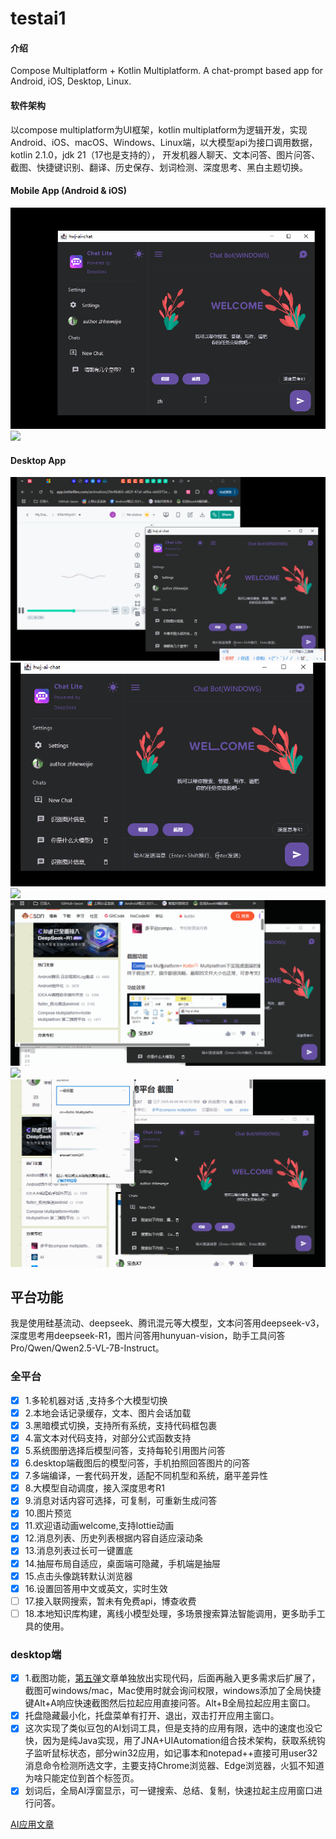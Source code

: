 # testai1

#### 介绍

Compose Multiplatform + Kotlin Multiplatform.
A chat-prompt based app for Android, iOS, Desktop, Linux.

#### 软件架构

以compose multiplatform为UI框架，kotlin
multiplatform为逻辑开发，实现Android、iOS、macOS、Windows、Linux端，以大模型api为接口调用数据，
kotlin 2.1.0，jdk 21（17也是支持的），
开发机器人聊天、文本问答、图片问答、截图、快捷键识别、翻译、历史保存、划词检测、深度思考、黑白主题切换。

#### Mobile App (Android & iOS)

  <img src="media/w1.gif" /> <img src="media/w9.gif" />

#### Desktop App

<img src="media/w3.gif"  /> 
<img src="media/w4.gif" />
<img src="media/w5.gif" />
<img src="media/w6.gif" />
<img src="media/w7.gif" />
<img src="media/w8.gif" />

## 平台功能
我是使用硅基流动、deepseek、腾讯混元等大模型，文本问答用deepseek-v3，深度思考用deepseek-R1，图片问答用hunyuan-vision，助手工具问答Pro/Qwen/Qwen2.5-VL-7B-Instruct。
### 全平台
- [x] 1.多轮机器对话 ,支持多个大模型切换
- [x] 2.本地会话记录缓存，文本、图片会话加载
- [x] 3.黑暗模式切换，支持所有系统，支持代码框包裹
- [x] 4.富文本对代码支持，对部分公式函数支持
- [x] 5.系统图册选择后模型问答，支持每轮引用图片问答
- [x] 6.desktop端截图后的模型问答，手机拍照回答图片的问答
- [x] 7.多端编译，一套代码开发，适配不同机型和系统，磨平差异性
- [x] 8.大模型自动调度，接入深度思考R1
- [x] 9.消息对话内容可选择，可复制，可重新生成问答
- [x] 10.图片预览
- [x] 11.欢迎语动画welcome,支持lottie动画
- [x] 12.消息列表、历史列表根据内容自适应滚动条
- [x] 13.消息列表过长可一键置底
- [x] 14.抽屉布局自适应，桌面端可隐藏，手机端是抽屉
- [x] 15.点击头像跳转默认浏览器
- [x] 16.设置回答用中文或英文，实时生效
- [ ] 17.接入联网搜索，暂未有免费api，博查收费
- [ ] 18.本地知识库构建，离线小模型处理，多场景搜索算法智能调用，更多助手工具的使用。
### desktop端
- [x] 1.截图功能，[第五弹](https://blog.csdn.net/j7a2son/article/details/147047202?spm=1001.2014.3001.5502)文章单独放出实现代码，后面再融入更多需求后扩展了，截图可windows/mac，Mac使用时就会询问权限，windows添加了全局快捷键Alt+A响应快速截图然后拉起应用直接问答。Alt+B全局拉起应用主窗口。
- [x] 托盘隐藏最小化，托盘菜单有打开、退出，双击打开应用主窗口。
- [x] 这次实现了类似豆包的AI划词工具，但是支持的应用有限，选中的速度也没它快，因为是纯Java实现，用了JNA+UIAutomation组合技术架构，获取系统钩子监听鼠标状态，部分win32应用，如记事本和notepad++直接可用user32消息命令检测所选文字，主要支持Chrome浏览器、Edge浏览器，火狐不知道为啥只能定位到首个标签页。
- [x] 划词后，全局AI浮窗显示，可一键搜索、总结、复制，快速拉起主应用窗口进行问答。

[AI应用文章](https://blog.csdn.net/j7a2son/article/details/147615057?spm=1001.2014.3001.5502)